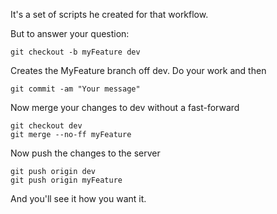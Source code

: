 It's a set of scripts he created for that workflow.

But to answer your question:
```
git checkout -b myFeature dev
```
Creates the MyFeature branch off dev. Do your work and then
```
git commit -am "Your message"
```
Now merge your changes to dev without a fast-forward
```
git checkout dev
git merge --no-ff myFeature
```
Now push the changes to the server
```
git push origin dev
git push origin myFeature
```
And you'll see it how you want it.
